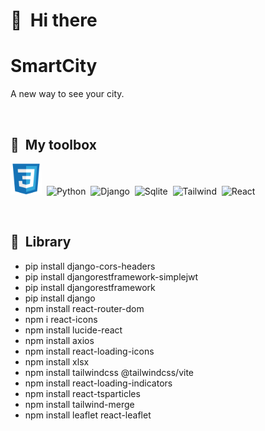 # 👋 &nbsp;Hi there
# SmartCity
A new way to see your city.

&nbsp;

## 🧰 &nbsp;My toolbox

<img  src="https://raw.githubusercontent.com/devicons/devicon/1119b9f84c0290e0f0b38982099a2bd027a48bf1/icons/css3/css3-original.svg" alt="CSS3" width="50" height="50"/>&nbsp;
<img src="https://cdn.jsdelivr.net/gh/devicons/devicon@latest/icons/python/python-original.svg" alt="Python" width="50" height="50"/>&nbsp;
<img src="https://cdn.jsdelivr.net/gh/devicons/devicon@latest/icons/django/django-plain.svg" alt="Django" width="50" height="50"/>&nbsp;
<img src="https://cdn.jsdelivr.net/gh/devicons/devicon@latest/icons/sqlite/sqlite-original.svg" alt="Sqlite" width="50" height="50"/>&nbsp;
<img src="https://cdn.jsdelivr.net/gh/devicons/devicon@latest/icons/tailwindcss/tailwindcss-original.svg" alt="Tailwind" width="50" height="50"/>&nbsp;
<img src="https://cdn.jsdelivr.net/gh/devicons/devicon@latest/icons/react/react-original.svg" alt="React" width="50" height="50"/>

&nbsp;

## 📖 &nbsp;Library
<ul>
<li>pip install django-cors-headers </li>
<li>pip install djangorestframework-simplejwt </li>
<li>pip install djangorestframework </li>
<li>pip install django </li>
<li>npm install react-router-dom </li>
<li>npm i react-icons </li>
<li>npm install lucide-react</li>
<li>npm install axios</li>
<li>npm install react-loading-icons</li>
<li>npm install xlsx</li>
<li>npm install tailwindcss @tailwindcss/vite</li>
<li>npm install react-loading-indicators</li>  
<li>npm install react-tsparticles</li>  
<li>npm install tailwind-merge</li>  
<li>npm install leaflet react-leaflet</li>
</ul>
